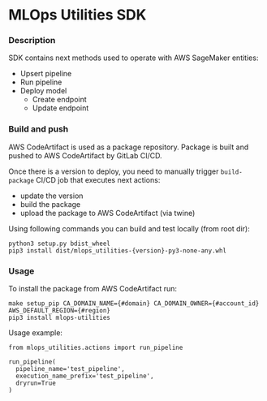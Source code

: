 # MLOps Utilities SDK

### Description
SDK contains next methods used to operate with AWS SageMaker entities:
- Upsert pipeline
- Run pipeline
- Deploy model
    - Create endpoint
    - Update endpoint

### Build and push
AWS CodeArtifact is used as a package repository. Package is built and pushed to AWS CodeArtifact by GitLab CI/CD.

Once there is a version to deploy, you need to manually trigger `build-package` CI/CD job that executes next actions:
- update the version
- build the package
- upload the package to AWS CodeArtifact (via twine)

Using following commands you can build and test locally (from root dir):
```
python3 setup.py bdist_wheel
pip3 install dist/mlops_utilities-{version}-py3-none-any.whl
```

### Usage
To install the package from AWS CodeArtifact run:
```
make setup_pip CA_DOMAIN_NAME={#domain} CA_DOMAIN_OWNER={#account_id} AWS_DEFAULT_REGION={#region}
pip3 install mlops-utilities
```

Usage example:
```
from mlops_utilities.actions import run_pipeline
    
run_pipeline(
  pipeline_name='test_pipeline',
  execution_name_prefix='test_pipeline',
  dryrun=True
)
```
